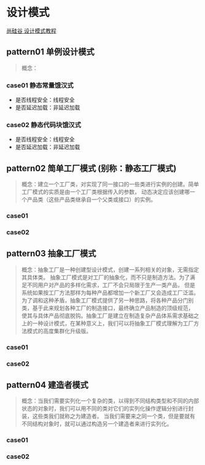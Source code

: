 # 设计模式

[尚硅谷 设计模式教程](https://www.bilibili.com/video/BV1G4411c7N4?p=1&vd_source=478f23bc58e5b8ebc20933ceaaa169a6)

## pattern01 单例设计模式

> 概念：

### case01 静态常量饿汉式

- 是否线程安全：线程安全
- 是否延迟加载：非延迟加载

### case02 静态代码块饿汉式

- 是否线程安全：线程安全
- 是否延迟加载：非延迟加载

## pattern02 简单工厂模式 (别称：静态工厂模式)

> 概念：建立一个工厂类，对实现了同一接口的一些类进行实例的创建。简单工厂模式的实质是由一个工厂类根据传入的参数，
> 动态决定应该创建哪一个产品类（这些产品类继承自一个父类或接口）的实例。

### case01

### case02

## pattern03 抽象工厂模式

> 概念：抽象工厂是一种创建型设计模式，创建一系列相关的对象，无需指定其具体类。
> 抽象工厂模式是对工厂的抽象化，而不只是制造方法。为了满足不同用户对产品的多样化需求，工厂不会只局限于生产一类产品，
> 但是系统如果按工厂方法那样为每种产品都增加一个新工厂又会造成工厂泛滥。
> 为了调和这种矛盾，抽象工厂模式提供了另一种思路，将各种产品分门别类，基于此来规划各种工厂的制造接口，最终确立产品制造的顶级规范，
> 使其与具体产品彻底脱钩。抽象工厂是建立在制造复杂产品体系需求基础之上的一种设计模式，在某种意义上，我们可以将抽象工厂模式理解为工厂方法模式的高度集群化升级版。

### case01
### case02

## pattern04 建造者模式

> 概念：当我们需要实列化一个复杂的类，以得到不同结构类型和不同的内部状态的对象时，我们可以用不同的类对它们的实列化操作逻辑分别进行封装，这些类我们就称之为建造者。
当我们需要来之同一个类，但是要就有不同结构对象时，就可以通过构造另一个建造者来进行实列化。

### case01

### case02
